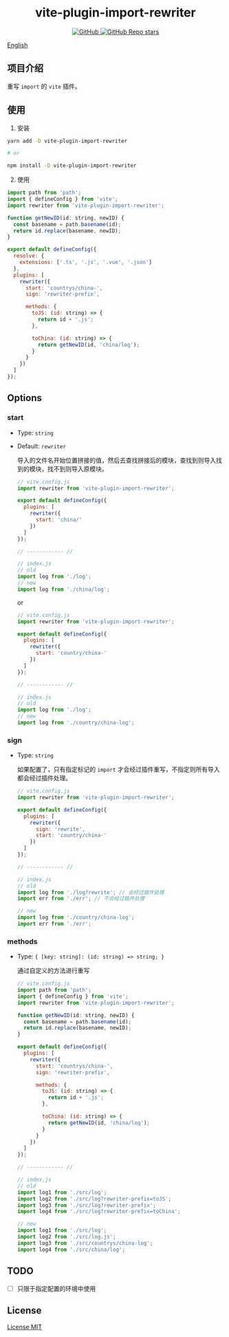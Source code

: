 <h1 align="center">vite-plugin-import-rewriter</h1>

<p align="center">
  <a href="https://github.com/yuexiaoliang/vite-plugin-import-rewriter/blob/master/LICENSE">
    <img alt="GitHub" src="https://img.shields.io/github/license/yuexiaoliang/vite-plugin-import-rewriter?style=flat-square"/>
  </a>

  <a href="https://github.com/yuexiaoliang/vite-plugin-import-rewriter">
    <img alt="GitHub Repo stars" src="https://img.shields.io/github/stars/yuexiaoliang/vite-plugin-import-rewriter?style=flat-square"/>
  </a>
</p>

[English](README.md)

## 项目介绍

重写 `import` 的 `vite` 插件。

## 使用

1. 安装

```bash
yarn add -D vite-plugin-import-rewriter

# or

npm install -D vite-plugin-import-rewriter
```

2. 使用

```js
import path from 'path';
import { defineConfig } from 'vite';
import rewriter from 'vite-plugin-import-rewriter';

function getNewID(id: string, newID) {
  const basename = path.basename(id);
  return id.replace(basename, newID);
}

export default defineConfig({
  resolve: {
    extensions: ['.ts', '.js', '.vue', '.json']
  },
  plugins: [
    rewriter({
      start: 'countrys/china-',
      sign: 'rewriter-prefix',

      methods: {
        toJS: (id: string) => {
          return id + '.js';
        },

        toChina: (id: string) => {
          return getNewID(id, 'china/log');
        }
      }
    })
  ]
});
```

## Options

### **start**

- Type: `string`

- Default: `rewriter`

  导入的文件名开始位置拼接的值，然后去查找拼接后的模块，查找到则导入找到的模块，找不到则导入原模块。

  ```js
  // vite.config.js
  import rewriter from 'vite-plugin-import-rewriter';

  export default defineConfig({
    plugins: [
      rewriter({
        start: 'china/'
      })
    ]
  });

  // ------------ //

  // index.js
  // old
  import log from './log';
  // new
  import log from './china/log';
  ```

  or

  ```js
  // vite.config.js
  import rewriter from 'vite-plugin-import-rewriter';

  export default defineConfig({
    plugins: [
      rewriter({
        start: 'country/china-'
      })
    ]
  });

  // ------------ //

  // index.js
  // old
  import log from './log';
  // new
  import log from './country/china-log';
  ```

### **sign**

- Type: `string`

  如果配置了，只有指定标记的 `import` 才会经过插件重写，不指定则所有导入都会经过插件处理。

  ```js
  // vite.config.js
  import rewriter from 'vite-plugin-import-rewriter';

  export default defineConfig({
    plugins: [
      rewriter({
        sign: 'rewrite',
        start: 'country/china-'
      })
    ]
  });

  // ------------ //

  // index.js
  // old
  import log from './log?rewrite'; // 会经过插件处理
  import err from './err'; // 不会经过插件处理

  // new
  import log from './country/china-log';
  import err from './err';
  ```

### **methods**

- Type: `{ [key: string]: (id: string) => string; }`

  通过自定义的方法进行重写

  ```js
  // vite.config.js
  import path from 'path';
  import { defineConfig } from 'vite';
  import rewriter from 'vite-plugin-import-rewriter';

  function getNewID(id: string, newID) {
    const basename = path.basename(id);
    return id.replace(basename, newID);
  }

  export default defineConfig({
    plugins: [
      rewriter({
        start: 'countrys/china-',
        sign: 'rewriter-prefix',

        methods: {
          toJS: (id: string) => {
            return id + '.js';
          },

          toChina: (id: string) => {
            return getNewID(id, 'china/log');
          }
        }
      })
    ]
  });

  // ------------ //

  // index.js
  // old
  import log1 from './src/log';
  import log2 from './src/log?rewriter-prefix=toJS';
  import log3 from './src/log?rewriter-prefix';
  import log4 from './src/log?rewriter-prefix=toChina';

  // new
  import log1 from './src/log';
  import log2 from './src/log.js';
  import log3 from './src/countrys/china-log';
  import log4 from './src/china/log';
  ```

## TODO

- [ ] 只限于指定配置的环境中使用


## License

[License MIT](LICENSE)
